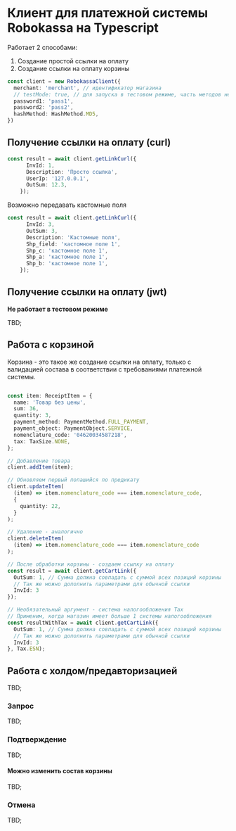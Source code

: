 # Клиент для платежной системы Robokassa на Typescript

Работает 2 способами:
1. Создание простой ссылки на оплату
2. Создание ссылки на оплату корзины

```typescript
const client = new RobokassaClient({
  merchant: 'merchant', // идентификатор магазина
  // testMode: true, // для запуска в тестовом режиме, часть методов не работает
  password1: 'pass1',
  password2: 'pass2',
  hashMethod: HashMethod.MD5,
})
```

## Получение ссылки на оплату (curl)

```typescript
const result = await client.getLinkCurl({
      InvId: 1,
      Description: 'Просто ссылка',
      UserIp: '127.0.0.1',
      OutSum: 12.3,
    });
```

Возможно передавать кастомные поля

```typescript
const result = await client.getLinkCurl({
      InvId: 3,
      OutSum: 3,
      Description: 'Кастомные поля',
      Shp_field: 'кастомное поле 1',
      Shp_c: 'кастомное поле 1',
      Shp_a: 'кастомное поле 1',
      Shp_b: 'кастомное поле 1',
    });
```

## Получение ссылки на оплату (jwt)

**Не работает в тестовом режиме**

TBD;

## Работа с корзиной

Корзина - это такое же создание ссылки на оплату, только 
с валидацией состава в соответствии с требованиями платежной системы.

```typescript

const item: ReceiptItem = {
  name: 'Товар без цены',
  sum: 36,
  quantity: 3,
  payment_method: PaymentMethod.FULL_PAYMENT,
  payment_object: PaymentObject.SERVICE,
  nomenclature_code: '04620034587218',
  tax: TaxSize.NONE,
};

// Добавление товара
client.addItem(item);

// Обновляем первый попашийся по предикату
client.updateItem(
  (item) => item.nomenclature_code === item.nomenclature_code,
  {
    quantity: 22,
  }
);

// Удаление - аналогично
client.deleteItem(
  (item) => item.nomenclature_code === item.nomenclature_code
);

// После обработки корзины - создаем ссылку на оплату
const result = await client.getCartLink({
  OutSum: 1, // Сумма должна совпадать с суммой всех позиций корзины
  // Так же можно дополнить параметрами для обычной ссылки
  InvId: 3
});

// Необязательный аргумент - система налогообложения Tax
// Применим, когда магазин имеет больше 1 системы налогообложения
const resultWithTax = await client.getCartLink({
  OutSum: 1, // Сумма должна совпадать с суммой всех позиций корзины
  // Так же можно дополнить параметрами для обычной ссылки
  InvId: 3
}, Tax.ESN);


```

## Работа с холдом/предавторизацией

TBD;

### Запрос

TBD;

### Подтверждение

TBD;

#### Можно изменить состав корзины

TBD;

### Отмена

TBD;






